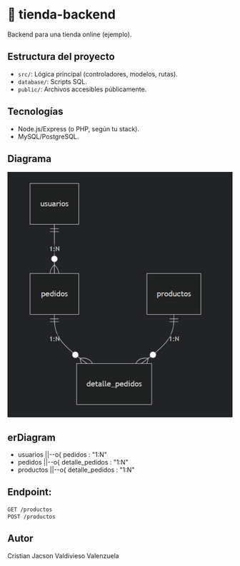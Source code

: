 # 🛒 tienda-backend  

Backend para una tienda online (ejemplo).  

## Estructura del proyecto  
- `src/`: Lógica principal (controladores, modelos, rutas).
- `database/`: Scripts SQL.
- `public/`: Archivos accesibles públicamente.

## Tecnologías
- Node.js/Express (o PHP, según tu stack).
- MySQL/PostgreSQL.

## Diagrama
![alt text](image.png)

## erDiagram
- usuarios ||--o{ pedidos : "1:N"
- pedidos ||--o{ detalle_pedidos : "1:N"
- productos ||--o{ detalle_pedidos : "1:N"

## Endpoint: 
    GET /productos
    POST /productos

## Autor
Cristian Jacson Valdivieso Valenzuela